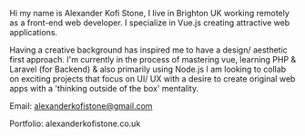 Hi my name is Alexander Kofi Stone, I live in Brighton UK working remotely as a front-end web developer.
I specialize in Vue.js creating attractive web applications. 

Having a creative background has inspired me to have a design/ aesthetic first approach.
I'm currently in the process of mastering vue, learning PHP & Laravel (for Backend) & also primarily using Node.js
I am looking to collab on exciting projects that focus on UI/ UX with a desire to create original web apps with a 'thinking outside of the box' mentality. 

Email: alexanderkofistone@gmail.com

Portfolio: alexanderkofistone.co.uk
